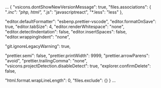 ...
{
"vsicons.dontShowNewVersionMessage": true,
"files.associations": {
"_.inc": "php, html",
"_.js": "javascriptreact",
"\*.less": "less"
},

"editor.defaultFormatter": "esbenp.prettier-vscode",
"editor.formatOnSave": true,
"editor.tabSize": 4,
"editor.renderWhitespace": "none",
"editor.detectIndentation": false,
"editor.insertSpaces": false,
"editor.wrappingIndent": "none",

"git.ignoreLegacyWarning": true,

"prettier.semi": false,
"prettier.printWidth": 9999,
"prettier.arrowParens": "avoid",
"prettier.trailingComma": "none",
"vsicons.projectDetection.disableDetect": true,
"explorer.confirmDelete": false,

"html.format.wrapLineLength": 0,
"files.exclude": {}
}
...
